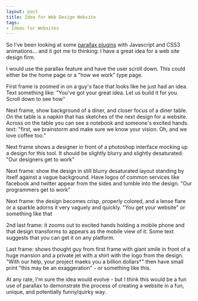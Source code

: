 ```yaml
---
layout: post
title: Idea for Web Design Website
tags:
- Ideas for Websites
---
```

So I've been looking at some [parallax plugins](http://jonraasch.com/blog/scrolling-parallax-jquery-plugin) with Javascript and CSS3 animations... and it got me to thinking: I have a great idea for a web site design firm.  

I would use the parallax feature and have the user scroll down.  This could either be the home page or a "how we work" type page.  

First frame is zoomed in on a guy's face that looks like he just had an idea.  Text something like: "You've got your great idea.  Let us build it for you. Scroll down to see how"

Next frame, show background of a diner, and closer focus of a diner table.  On the table is a napkin that has sketches of the next design for a website.  Across on the table you can see a notebook and someone's excited hands.  text: "first, we brainstorm and make sure we know your vision. Oh, and we love coffee too."

Next frame shows a designer in front of a photoshop interface mocking up a design for this tool.  It should be slightly blurry and slightly desaturated.  "Our designers get to work"

Next frame: show the design in still blurry desaturated layout standing by itself against a vague background. Have logos of common services like facebook and twitter appear from the sides and tumble into the design.  "Our programmers get to work"

Next frame: the design becomes crisp, properly colored, and a lense flare or a sparkle adorns it very vaguely and quickly.  "You get your website" or something like that

2nd last frame: it zooms out to excited hands holding a mobile phone and that design transforms to appears as the mobile view of it.  Some text suggests that you can get it on any platform.

Last frame: shows thought guy from first frame with giant smile in front of a huge mansion and a private jet with a shirt with the logo from the design.  "With our help, your project maeks you a billion dollars*"  then have small print "this may be an exaggeration" - or something like this.

At any rate, I'm sure the idea would evolve - but I think this would be a fun use of parallax to demonstrate the process of creating a website in a fun, unique, and potentially funny/quirky way.
